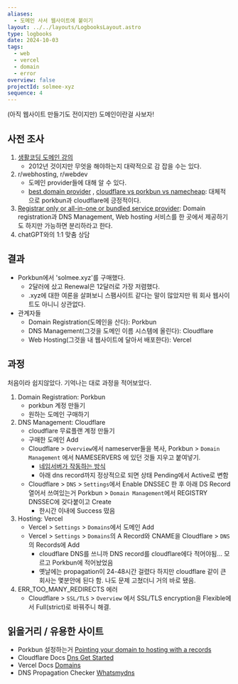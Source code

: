 ```yaml
---
aliases:
  - 도메인 사서 웹사이트에 붙이기
layout: ../../layouts/LogbooksLayout.astro
type: logbooks
date: 2024-10-03
tags:
  - web
  - vercel
  - domain
  - error
overview: false
projectId: solmee-xyz
sequence: 4
---
```

(아직 웹사이트 만들기도 전이지만) 도메인이란걸 사보자!

## 사전 조사
1. [생활코딩 도메인 강의](https://www.inflearn.com/course/%EC%9D%B8%ED%84%B0%EB%84%B7-%EA%B8%B0%EB%B3%B8-%EB%8F%84%EB%A9%94%EC%9D%B8-%ED%98%B8%EC%8A%A4%ED%8A%B8-%ED%8F%AC%EC%9B%8C%EB%94%A9-%EC%95%8C%EC%95%84%EB%B3%B4%EA%B8%B0?srsltid=AfmBOoqeouKDI0tDz9vjqYTsc_zwd21a2H8K5v1YKmKfF1_uoZLvnepz "https://www.inflearn.com/course/%EC%9D%B8%ED%84%B0%EB%84%B7-%EA%B8%B0%EB%B3%B8-%EB%8F%84%EB%A9%94%EC%9D%B8-%ED%98%B8%EC%8A%A4%ED%8A%B8-%ED%8F%AC%EC%9B%8C%EB%94%A9-%EC%95%8C%EC%95%84%EB%B3%B4%EA%B8%B0?srsltid=AfmBOoqeouKDI0tDz9vjqYTsc_zwd21a2H8K5v1YKmKfF1_uoZLvnepz")
	- 2012년 것이지만 무엇을 해야하는지 대략적으로 감 잡을 수는 있다.
2. r/webhosting, r/webdev
	- 도메인 provider들에 대해 알 수 있다.
	- [best domain provider](https://www.reddit.com/r/webhosting/comments/1dnjqgy/best_domain_provider/ "https://www.reddit.com/r/webhosting/comments/1dnjqgy/best_domain_provider/") , [cloudflare vs porkbun vs namecheap](https://www.reddit.com/r/webdev/comments/1c8xc8p/cloudflare_vs_porkbun_vs_namecheap_an_opinion_if/ "https://www.reddit.com/r/webdev/comments/1c8xc8p/cloudflare_vs_porkbun_vs_namecheap_an_opinion_if/"): 대체적으로 porkbun과 cloudflare에 긍정적이다.
3. [Registrar only or all-in-one or bundled service provider](https://www.wiki.balug.org/wiki/doku.php?id=system:registrars): Domain registration과 DNS Management, Web hosting 서비스를 한 곳에서 제공하기도 하지만 가능하면 분리하라고 한다.
4. chatGPT와의 1:1 맞춤 상담

## 결과
- Porkbun에서 'solmee.xyz'를 구매했다.
	- 2달러에 샀고 Renewal은 12달러로 가장 저렴했다.
	- .xyz에 대한 여론을 살펴보니 스팸사이트 같다는 말이 많았지만 뭐 회사 웹사이트도 아니니 상관없다.
- 관계자들
	- Domain Registration(도메인을 산다): Porkbun
	- DNS Management(그것을 도메인 이름 시스템에 올린다): Cloudflare
	- Web Hosting(그것을 내 웹사이트에 달아서 배포한다): Vercel


## 과정
처음이라 쉽지않았다. 기억나는 대로 과정을 적어보았다.

1. Domain Registration: Porkbun
	- porkbun 계정 만들기
	- 원하는 도메인 구매하기
2. DNS Management: Cloudflare
	- cloudflare 무료플랜 계정 만들기
	- 구매한 도메인 Add
	- Cloudflare > `Overview`에서 nameserver들을 복사, Porkbun > `Domain Management` 에서 NAMESERVERS 에 있던 것들 지우고 붙여넣기.
		- [네임서버가 작동하는 방식](https://www.youtube.com/shorts/-S1a6YqKL7Q "https://www.youtube.com/shorts/-S1a6YqKL7Q")
		- 아래 dns record까지 정상적으로 되면 상태 Pending에서 Active로 변함
	- Cloudflare > `DNS` > `Settings`에서 Enable DNSSEC 한 후 아래 DS Record 열어서 쓰여있는거 Porkbun > `Domain Management`에서 REGISTRY DNSSEC에 갖다붙이고 Create
		- 한시간 이내에 Success 떴음
1. Hosting: Vercel
	- Vercel > `Settings` > `Domains`에서 도메인 Add
	- Vercel > `Settings` > `Domains`의 A Record와 CNAME을 Cloudflare > `DNS`의 Records에 Add
		- cloudflare DNS를 쓰니까 DNS record를 cloudflare에다 적어야됨... 모르고 Porkbun에 적어놨었음
		- 옛날에는 propagation이 24-48시간 걸렸다 하지만 cloudflare 같이 큰회사는 몇분안에 된다 함. 나도 문제 고쳤더니 거의 바로 됐음.
2. ERR_TOO_MANY_REDIRECTS 에러
	- Cloudflare > `SSL/TLS` > `Overview` 에서 SSL/TLS encryption을 Flexible에서 Full(strict)로 바꿔주니 해결.

## 읽을거리 / 유용한 사이트
- Porkbun 설정하는거 [Pointing your domain to hosting with a records](https://kb.porkbun.com/article/54-pointing-your-domain-to-hosting-with-a-records)
- Cloudflare Docs [Dns Get Started](https://developers.cloudflare.com/dns/get-started/)
- Vercel Docs [Domains](https://vercel.com/docs/projects/domains)
- DNS Propagation Checker [Whatsmydns](https://www.whatsmydns.net/)
